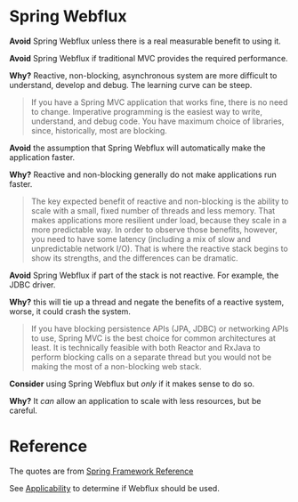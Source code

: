# Spring Webflux

__Avoid__ Spring Webflux unless there is a real measurable benefit to using it.

__Avoid__ Spring Webflux if traditional MVC provides the required performance.

__Why?__ Reactive, non-blocking, asynchronous system are more difficult to understand, develop and debug.
The learning curve can be steep.

> If you have a Spring MVC application that works fine, there is no need to change. Imperative programming is the 
easiest way to write, understand, and debug code. You have maximum choice of libraries, since, historically, 
most are blocking.

__Avoid__ the assumption that Spring Webflux will automatically make the application faster.

__Why?__ Reactive and non-blocking generally do not make applications run faster. 

> The key expected benefit of reactive and non-blocking is the ability to scale with a small, fixed number of 
threads and less memory. That makes applications more resilient under load, because they scale in a more 
predictable way. In order to observe those benefits, however, you need to have some latency 
(including a mix of slow and unpredictable network I/O). 
That is where the reactive stack begins to show its strengths, and the differences can be dramatic.


__Avoid__ Spring Webflux if part of the stack is not reactive. For example, the JDBC driver.

__Why?__ this will tie up a thread and negate the benefits of a reactive system, worse, it could crash the system.

> If you have blocking persistence APIs (JPA, JDBC) or networking APIs to use, Spring MVC is the best choice for 
common architectures at least. It is technically feasible with both Reactor and RxJava to perform blocking calls 
on a separate thread but you would not be making the most of a non-blocking web stack.

__Consider__ using Spring Webflux but _only_ if it makes sense to do so.

__Why?__ It _can_ allow an application to scale with less resources, but be careful.


# Reference

The quotes are from [Spring Framework Reference](https://docs.spring.io/spring/docs/5.1.5.RELEASE/spring-framework-reference/web-reactive.html)

See [Applicability](https://docs.spring.io/spring/docs/5.1.5.RELEASE/spring-framework-reference/web-reactive.html#webflux-framework-choice)
to determine if Webflux should be used.
